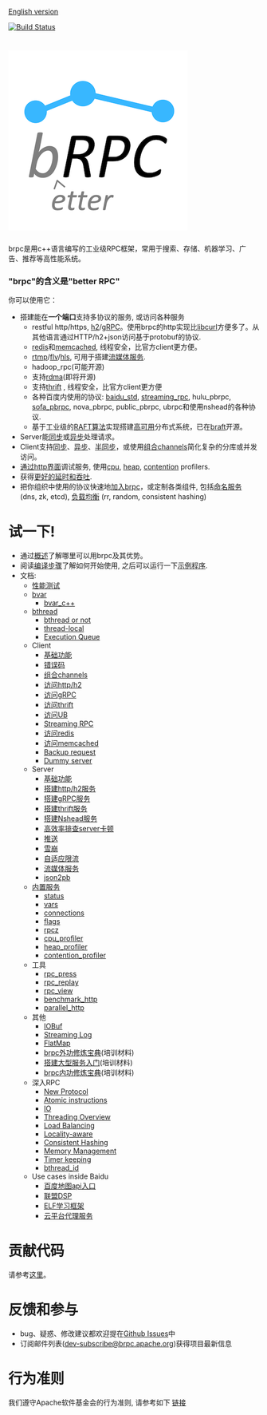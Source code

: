 [English version](README.md)

[![Build Status](https://api.travis-ci.com/apache/brpc.svg?branch=master)](https://travis-ci.com/github/apache/brpc)

# ![brpc](docs/images/logo.png)

brpc是用c++语言编写的工业级RPC框架，常用于搜索、存储、机器学习、广告、推荐等高性能系统。

### "brpc"的含义是"better RPC"

你可以使用它：

* 搭建能在**一个端口**支持多协议的服务, 或访问各种服务
  * restful http/https, [h2](https://http2.github.io/http2-spec)/[gRPC](https://grpc.io)。使用brpc的http实现比[libcurl](https://curl.haxx.se/libcurl/)方便多了。从其他语言通过HTTP/h2+json访问基于protobuf的协议.
  * [redis](docs/cn/redis_client.md)和[memcached](docs/cn/memcache_client.md), 线程安全，比官方client更方便。
  * [rtmp](https://github.com/apache/brpc/blob/master/src/brpc/rtmp.h)/[flv](https://en.wikipedia.org/wiki/Flash_Video)/[hls](https://en.wikipedia.org/wiki/HTTP_Live_Streaming), 可用于搭建[流媒体服务](https://github.com/brpc/media-server).
  * hadoop_rpc(可能开源)
  * 支持[rdma](https://en.wikipedia.org/wiki/Remote_direct_memory_access)(即将开源)
  * 支持[thrift](docs/cn/thrift.md) , 线程安全，比官方client更方便
  * 各种百度内使用的协议: [baidu_std](docs/cn/baidu_std.md), [streaming_rpc](docs/cn/streaming_rpc.md), hulu_pbrpc, [sofa_pbrpc](https://github.com/baidu/sofa-pbrpc), nova_pbrpc, public_pbrpc, ubrpc和使用nshead的各种协议.
  * 基于工业级的[RAFT算法](https://raft.github.io)实现搭建[高可用](https://en.wikipedia.org/wiki/High_availability)分布式系统，已在[braft](https://github.com/brpc/braft)开源。
* Server能[同步](docs/cn/server.md)或[异步](docs/cn/server.md#异步service)处理请求。
* Client支持[同步](docs/cn/client.md#同步访问)、[异步](docs/cn/client.md#异步访问)、[半同步](docs/cn/client.md#半同步)，或使用[组合channels](docs/cn/combo_channel.md)简化复杂的分库或并发访问。
* [通过http界面](docs/cn/builtin_service.md)调试服务, 使用[cpu](docs/cn/cpu_profiler.md), [heap](docs/cn/heap_profiler.md), [contention](docs/cn/contention_profiler.md) profilers.
* 获得[更好的延时和吞吐](docs/cn/overview.md#更好的延时和吞吐).
* 把你组织中使用的协议快速地[加入brpc](docs/cn/new_protocol.md)，或定制各类组件, 包括[命名服务](docs/cn/load_balancing.md#命名服务) (dns, zk, etcd), [负载均衡](docs/cn/load_balancing.md#负载均衡) (rr, random, consistent hashing)

# 试一下!

* 通过[概述](docs/cn/overview.md)了解哪里可以用brpc及其优势。
* 阅读[编译步骤](docs/cn/getting_started.md)了解如何开始使用, 之后可以运行一下[示例程序](https://github.com/apache/brpc/tree/master/example/).
* 文档:
  * [性能测试](docs/cn/benchmark.md)
  * [bvar](docs/cn/bvar.md)
    * [bvar_c++](docs/cn/bvar_c++.md)
  * [bthread](docs/cn/bthread.md)
    * [bthread or not](docs/cn/bthread_or_not.md)
    * [thread-local](docs/cn/thread_local.md)
    * [Execution Queue](docs/cn/execution_queue.md)
  * Client
    * [基础功能](docs/cn/client.md)
    * [错误码](docs/cn/error_code.md)
    * [组合channels](docs/cn/combo_channel.md)
    * [访问http/h2](docs/cn/http_client.md)
    * [访问gRPC](docs/cn/http_derivatives.md#h2grpc)
    * [访问thrift](docs/cn/thrift.md#client端访问thrift-server)
    * [访问UB](docs/cn/ub_client.md)
    * [Streaming RPC](docs/cn/streaming_rpc.md)
    * [访问redis](docs/cn/redis_client.md)
    * [访问memcached](docs/cn/memcache_client.md)
    * [Backup request](docs/cn/backup_request.md)
    * [Dummy server](docs/cn/dummy_server.md)
  * Server
    * [基础功能](docs/cn/server.md)
    * [搭建http/h2服务](docs/cn/http_service.md)
    * [搭建gRPC服务](docs/cn/http_derivatives.md#h2grpc)
    * [搭建thrift服务](docs/cn/thrift.md#server端处理thrift请求)
    * [搭建Nshead服务](docs/cn/nshead_service.md)
    * [高效率排查server卡顿](docs/cn/server_debugging.md)
    * [推送](docs/cn/server_push.md)
    * [雪崩](docs/cn/avalanche.md)
    * [自适应限流](docs/cn/auto_concurrency_limiter.md)
    * [流媒体服务](https://github.com/brpc/media-server)
    * [json2pb](docs/cn/json2pb.md)
  * [内置服务](docs/cn/builtin_service.md)
    * [status](docs/cn/status.md)
    * [vars](docs/cn/vars.md)
    * [connections](docs/cn/connections.md)
    * [flags](docs/cn/flags.md)
    * [rpcz](docs/cn/rpcz.md)
    * [cpu_profiler](docs/cn/cpu_profiler.md)
    * [heap_profiler](docs/cn/heap_profiler.md)
    * [contention_profiler](docs/cn/contention_profiler.md)
  * 工具
    * [rpc_press](docs/cn/rpc_press.md)
    * [rpc_replay](docs/cn/rpc_replay.md)
    * [rpc_view](docs/cn/rpc_view.md)
    * [benchmark_http](docs/cn/benchmark_http.md)
    * [parallel_http](docs/cn/parallel_http.md)
  * 其他
    * [IOBuf](docs/cn/iobuf.md)
    * [Streaming Log](docs/cn/streaming_log.md)
    * [FlatMap](docs/cn/flatmap.md)
    * [brpc外功修炼宝典](docs/cn/brpc_intro.pptx)(培训材料)
    * [搭建大型服务入门](docs/en/tutorial_on_building_services.pptx)(培训材料)
    * [brpc内功修炼宝典](docs/en/brpc_internal.pptx)(培训材料)
  * 深入RPC
    * [New Protocol](docs/cn/new_protocol.md)
    * [Atomic instructions](docs/cn/atomic_instructions.md)
    * [IO](docs/cn/io.md)
    * [Threading Overview](docs/cn/threading_overview.md)
    * [Load Balancing](docs/cn/load_balancing.md)
    * [Locality-aware](docs/cn/lalb.md)
    * [Consistent Hashing](docs/cn/consistent_hashing.md)
    * [Memory Management](docs/cn/memory_management.md)
    * [Timer keeping](docs/cn/timer_keeping.md)
    * [bthread_id](docs/cn/bthread_id.md)
  * Use cases inside Baidu
    * [百度地图api入口](docs/cn/case_apicontrol.md)
    * [联盟DSP](docs/cn/case_baidu_dsp.md)
    * [ELF学习框架](docs/cn/case_elf.md)
    * [云平台代理服务](docs/cn/case_ubrpc.md)

# 贡献代码

请参考[这里](CONTRIBUTING.md#chinese-version)。

# 反馈和参与

* bug、疑惑、修改建议都欢迎提在[Github Issues](https://github.com/apache/brpc/issues)中
* 订阅邮件列表(dev-subscribe@brpc.apache.org)获得项目最新信息


# 行为准则
我们遵守Apache软件基金会的行为准则, 请参考如下 [链接](https://www.apache.org/foundation/policies/conduct)
